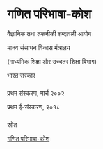 # गणित परिभाषा-कोश

वैज्ञानिक तथा तकनीकी शब्दावली आयोग

मानव संसाधन विकास मंत्रालय

(माध्यमिक शिक्षा और उच्चतर शिक्षा विभाग)

भारत सरकार

###
प्रथम संस्करण, मार्च २००२

प्रथम ई-संस्करण, २०१८

###
स्रोत

[गणित परिभाषा-कोश](http://csttpublication.mhrd.gov.in/ebook/GanitParibhashaKosh/html5forpc.html?page=0)